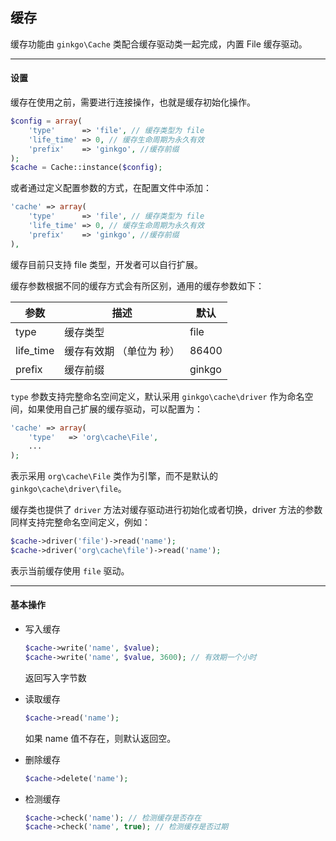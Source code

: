 ## 缓存

缓存功能由 `ginkgo\Cache` 类配合缓存驱动类一起完成，内置 File 缓存驱动。

----------

#### 设置

缓存在使用之前，需要进行连接操作，也就是缓存初始化操作。

``` php
$config = array(    
    'type'      => 'file', // 缓存类型为 file    
    'life_time' => 0, // 缓存生命周期为永久有效    
    'prefix'    => 'ginkgo', //缓存前缀     
);
$cache = Cache::instance($config);
```

或者通过定义配置参数的方式，在配置文件中添加：

``` php
'cache' => array(    
    'type'      => 'file', // 缓存类型为 file    
    'life_time' => 0, // 缓存生命周期为永久有效    
    'prefix'    => 'ginkgo', //缓存前缀     
),
```

缓存目前只支持 file 类型，开发者可以自行扩展。

缓存参数根据不同的缓存方式会有所区别，通用的缓存参数如下：

| 参数 | 描述 | 默认 |
| - | - | - |
| type | 缓存类型 | file |
| life_time | 缓存有效期 （单位为 秒） | 86400 |
| prefix | 缓存前缀 | ginkgo |


`type` 参数支持完整命名空间定义，默认采用 `ginkgo\cache\driver` 作为命名空间，如果使用自己扩展的缓存驱动，可以配置为：

``` php
'cache' => array(
    'type'   => 'org\cache\File',
    ...
);
```

表示采用 `org\cache\File` 类作为引擎，而不是默认的 `ginkgo\cache\driver\file`。

缓存类也提供了 `driver` 方法对缓存驱动进行初始化或者切换，driver 方法的参数同样支持完整命名空间定义，例如：

``` php
$cache->driver('file')->read('name');
$cache->driver('org\cache\file')->read('name');
```

表示当前缓存使用 `file` 驱动。

----------

#### 基本操作

* 写入缓存

    ``` php
    $cache->write('name', $value);
    $cache->write('name', $value, 3600); // 有效期一个小时
    ```
    
    返回写入字节数

* 读取缓存

    ``` php
    $cache->read('name');
    ```
    
    如果 name 值不存在，则默认返回空。

* 删除缓存

    ``` php
    $cache->delete('name');
    ```

* 检测缓存

    ``` php
    $cache->check('name'); // 检测缓存是否存在
    $cache->check('name', true); // 检测缓存是否过期
    ```
    